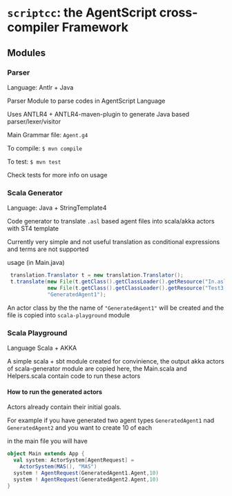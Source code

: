 # `scriptcc`: the AgentScript cross-compiler Framework

## Modules

### Parser
Language: Antlr + Java

Parser Module to parse codes in AgentScript Language

Uses ANTLR4 + ANTLR4-maven-plugin to generate Java based parser/lexer/visitor

Main Grammar file: `Agent.g4`

To compile: `$ mvn compile`

To test: `$ mvn test`

Check tests for more info on usage

### Scala Generator
Language: Java + StringTemplate4

Code generator to translate `.asl` based agent files into scala/akka actors with ST4 template

Currently very simple and not useful translation as conditional expressions and terms are not supported

usage (in Main.java)

```java
 translation.Translator t = new translation.Translator();
 t.translate(new File(t.getClass().getClassLoader().getResource("In.asl").getFile()).getAbsolutePath(),
             new File(t.getClass().getClassLoader().getResource("Test3.scala.stg").getFile()).getAbsolutePath(),
             "GeneratedAgent1");
```

An actor class by the the name of `"GeneratedAgent1"` will be created and the file is copied into `scala-playground` module

### Scala Playground
Language Scala + AKKA

A simple scala + sbt module created for convinience, the output akka actors of scala-generator module are copied here, the Main.scala and Helpers.scala contain code to run these actors

#### How to run the generated actors
Actors already contain their initial goals.

For example if you have generated two agent types `GeneratedAgent1` nad `GeneratedAgent2` and you want to create 10 of each

in the main file you will have

```scala
object Main extends App {
  val system: ActorSystem[AgentRequest] =
    ActorSystem(MAS(), "MAS")
  system ! AgentRequest(GeneratedAgent1.Agent,10)
  system ! AgentRequest(GeneratedAgent2.Agent,10)
}
```